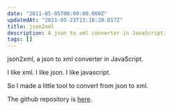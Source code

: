 ```yaml
---
date: "2011-05-05T00:00:00.000Z"
updatedAt: "2021-05-23T13:18:28.817Z"
title: json2xml
description: A json to xml converter in JavaScript.
tags: []
---
```


json2xml, a json to xml converter in JavaScript.

I like xml. I like json. I like javascript.

So I made a little tool to convert from json to xml.

The github repository is [here](https://github.com/SiegfriedEhret/json2xml).
